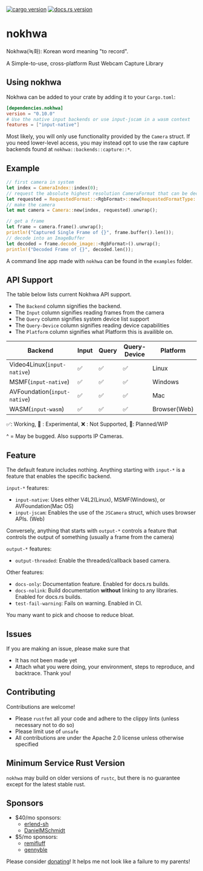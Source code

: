 [![cargo version](https://img.shields.io/crates/v/nokhwa.svg)](https://crates.io/crates/nokhwa) [![docs.rs version](https://img.shields.io/docsrs/nokhwa)](https://docs.rs/nokhwa/latest/nokhwa/)
# nokhwa
Nokhwa(녹화): Korean word meaning "to record".

A Simple-to-use, cross-platform Rust Webcam Capture Library

## Using nokhwa
Nokhwa can be added to your crate by adding it to your `Cargo.toml`:
```toml
[dependencies.nokhwa]
version = "0.10.0"
# Use the native input backends or use input-jscam in a wasm context
features = ["input-native"]
```

Most likely, you will only use functionality provided by the `Camera` struct. If you need lower-level access, you may instead opt to use the raw capture backends found at `nokhwa::backends::capture::*`.

## Example
```rust
// first camera in system
let index = CameraIndex::index(0); 
// request the absolute highest resolution CameraFormat that can be decoded to RGB.
let requested = RequestedFormat::<RgbFormat>::new(RequestedFormatType::AbsoluteHighestFrameRate);
// make the camera
let mut camera = Camera::new(index, requested).unwrap();

// get a frame
let frame = camera.frame().unwrap();
println!("Captured Single Frame of {}", frame.buffer().len());
// decode into an ImageBuffer
let decoded = frame.decode_image::<RgbFormat>().unwrap();
println!("Decoded Frame of {}", decoded.len());
```

A command line app made with `nokhwa` can be found in the `examples` folder.

## API Support
The table below lists current Nokhwa API support.
- The `Backend` column signifies the backend.
- The `Input` column signifies reading frames from the camera
- The `Query` column signifies system device list support
- The `Query-Device` column signifies reading device capabilities
- The `Platform` column signifies what Platform this is availible on.

 | Backend                              | Input              | Query             | Query-Device       | Platform            |
 |-----------------------------------------|-------------------|--------------------|-------------------|--------------------|
 | Video4Linux(`input-native`)          | ✅                 | ✅                 | ✅                | Linux               |
 | MSMF(`input-native`)                 | ✅                 | ✅                 | ✅                | Windows             |
 | AVFoundation(`input-native`)   | ✅                 | ✅                 | ✅                | Mac                 |
 | WASM(`input-wasm`)                | ✅                 | ✅                 | ✅                | Browser(Web)        |

 ✅: Working, 🔮 : Experimental, ❌ : Not Supported, 🚧: Planned/WIP

  ^ = May be bugged. Also supports IP Cameras. 

## Feature
The default feature includes nothing. Anything starting with `input-*` is a feature that enables the specific backend. 

`input-*` features:
 - `input-native`: Uses either V4L2(Linux), MSMF(Windows), or AVFoundation(Mac OS)
 - `input-jscam`: Enables the use of the `JSCamera` struct, which uses browser APIs. (Web)

Conversely, anything that starts with `output-*` controls a feature that controls the output of something (usually a frame from the camera)

`output-*` features:
 - `output-threaded`: Enable the threaded/callback based camera. 

Other features:
 - `docs-only`: Documentation feature. Enabled for docs.rs builds.
 - `docs-nolink`: Build documentation **without** linking to any libraries. Enabled for docs.rs builds.
 - `test-fail-warning`: Fails on warning. Enabled in CI.

You many want to pick and choose to reduce bloat.

## Issues
If you are making an issue, please make sure that
 - It has not been made yet
 - Attach what you were doing, your environment, steps to reproduce, and backtrace.
Thank you!

## Contributing
Contributions are welcome!
 - Please `rustfmt` all your code and adhere to the clippy lints (unless necessary not to do so)
 - Please limit use of `unsafe`
 - All contributions are under the Apache 2.0 license unless otherwise specified

## Minimum Service Rust Version
`nokhwa` may build on older versions of `rustc`, but there is no guarantee except for the latest stable rust. 

## Sponsors
- $40/mo sponsors:
  - [erlend-sh](https://github.com/erlend-sh)
  - [DanielMSchmidt](https://github.com/DanielMSchmidt)
- $5/mo sponsors:
  - [remifluff](https://github.com/remifluff)
  - [gennyble](https://github.com/gennyble)
  
Please consider [donating](https://github.com/sponsors/l1npengtul)! It helps me not look like a failure to my parents!
